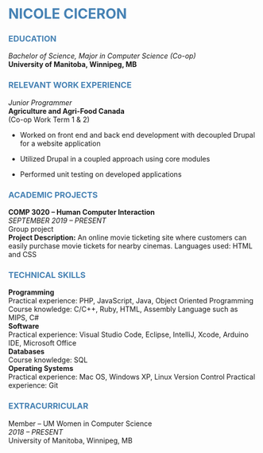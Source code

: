 # <font color='steelblue'> NICOLE CICERON 


### **EDUCATION** </font>
*Bachelor of Science, Major in Computer Science (Co-op)* 
<br>
**University of Manitoba, Winnipeg, MB**


### <font color='steelblue'>**RELEVANT WORK EXPERIENCE**</font>
*Junior Programmer*
<br>**Agriculture and Agri-Food Canada**
<br>(Co-op Work Term 1 & 2)

* Worked on front end and back end development with decoupled Drupal for a website     application

*  Utilized Drupal in a coupled approach using core modules
* Performed unit testing on developed applications


### <font color='steelblue'>**ACADEMIC PROJECTS** </font>
**COMP 3020 – Human Computer Interaction**          <br>*SEPTEMBER 2019 – PRESENT*
<br>Group project                                                                           
**Project Description:** An online movie ticketing site where customers can easily purchase movie tickets for nearby cinemas.
Languages used: HTML and CSS 


### <font color='steelblue'>**TECHNICAL SKILLS**</font>
**Programming**<br>
Practical experience: PHP, JavaScript, Java, Object Oriented Programming
Course knowledge: C/C++, Ruby, HTML, Assembly Language such as MIPS, C#
<br>**Software**<br>
Practical experience: Visual Studio Code, Eclipse, IntelliJ, Xcode, Arduino IDE, Microsoft Office
<br>**Databases**<br>
Course knowledge: SQL
<br>**Operating Systems**<br>
Practical experience: Mac OS, Windows XP, Linux
Version Control
Practical experience: Git

### <font color='steelblue'>**EXTRACURRICULAR**</font>
Member – UM Women in Computer Science              <br>*2018 – PRESENT*
<br>University of Manitoba, Winnipeg, MB
